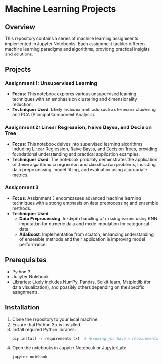 # Machine Learning Projects

## Overview
This repository contains a series of machine learning assignments implemented in Jupyter Notebooks. Each assignment tackles different machine learning paradigms and algorithms, providing practical insights and solutions.

## Projects

### Assignment 1: Unsupervised Learning
- **Focus**: This notebook explores various unsupervised learning techniques with an emphasis on clustering and dimensionality reduction.
- **Techniques Used**: Likely includes methods such as k-means clustering and PCA (Principal Component Analysis).

### Assignment 2: Linear Regression, Naive Bayes, and Decision Tree
- **Focus**: This notebook delves into supervised learning algorithms including Linear Regression, Naive Bayes, and Decision Trees, providing foundational understanding and practical application examples.
- **Techniques Used**: The notebook probably demonstrates the application of these algorithms to regression and classification problems, including data preprocessing, model fitting, and evaluation using appropriate metrics.

### Assignment 3
- **Focus**: Assignment 3 encompasses advanced machine learning techniques with a strong emphasis on data preprocessing and ensemble methods.
- **Techniques Used**:
  - **Data Preprocessing**: In-depth handling of missing values using KNN imputation for numeric data and mode imputation for categorical data.
  - **AdaBoost**: Implementation from scratch, enhancing understanding of ensemble methods and their application in improving model performance.

## Prerequisites
- Python 3
- Jupyter Notebook
- Libraries: Likely includes NumPy, Pandas, Scikit-learn, Matplotlib (for data visualization), and possibly others depending on the specific assignments.

## Installation
1. Clone the repository to your local machine.
2. Ensure that Python 3.x is installed.
3. Install required Python libraries:
   ```bash
   pip install -r requirements.txt  # Assuming you have a requirements.txt file
   ```
4. Open the notebooks in Jupyter Notebook or JupyterLab:
   ```bash
   jupyter notebook
   ```
